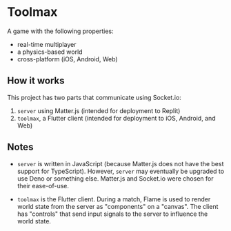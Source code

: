 # Toolmax

A game with the following properties:

- real-time multiplayer
- a physics-based world
- cross-platform (iOS, Android, Web)

## How it works

This project has two parts that communicate using Socket.io:

1. `server` using Matter.js (intended for deployment to Replit)
2. `toolmax`, a Flutter client (intended for deployment to iOS, Android, and Web)

## Notes

- `server` is written in JavaScript (because Matter.js does not have the best support for TypeScript). However, `server` may eventually be upgraded to use Deno or something else. Matter.js and Socket.io were chosen for their ease-of-use.

- `toolmax` is the Flutter client. During a match, Flame is used to render world state from the server as "components" on a "canvas". The client has "controls" that send input signals to the server to influence the world state.
